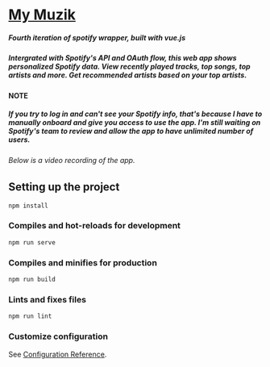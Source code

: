 # [My Muzik](https://spotify-wrapper.netlify.app/login.html)

<h5>Fourth iteration of spotify wrapper, built with vue.js</h5>

<h5>Intergrated with Spotify's API and OAuth flow, this web app shows personalized Spotify data. View recently played tracks, top songs, top artists and more. Get recommended artists based on your top artists.</h5>

<h4>NOTE</h4> <h5>If you try to log in and can't see your Spotify info, that's because I have to manually onboard and give you access to use the app.
I'm still waiting on Spotify's team to review and allow the app to have unlimited number of users. </h5>

<h5></h5>

<h6>Below is a video recording of the app.</h6>

## Setting up the project
```
npm install
```

### Compiles and hot-reloads for development
```
npm run serve
```

### Compiles and minifies for production
```
npm run build
```

### Lints and fixes files
```
npm run lint
```

### Customize configuration
See [Configuration Reference](https://cli.vuejs.org/config/).
